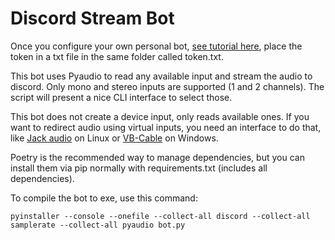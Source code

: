 # Discord Stream Bot

Once you configure your own personal bot, [see tutorial here](https://discordpy.readthedocs.io/en/stable/discord.html), place the token in a txt file in the same folder called token.txt.

This bot uses Pyaudio to read any available input and stream the audio to discord. Only mono and stereo inputs are supported (1 and 2 channels). The script will present a nice CLI interface to select those.

This bot does not create a device input, only reads available ones. If you want to redirect audio using virtual inputs, you need an interface to do that, like [Jack audio](https://jackaudio.org/) on Linux or [VB-Cable](https://vb-audio.com/Cable/) on Windows.

Poetry is the recommended way to manage dependencies, but you can install them via pip normally with requirements.txt (includes all dependencies).

To compile the bot to exe, use this command:

```
pyinstaller --console --onefile --collect-all discord --collect-all samplerate --collect-all pyaudio bot.py
```
